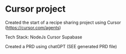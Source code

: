 # Cursor project

Created the start of a recipe sharing project using Cursor (https://cursor.com/agents)

Tech Stack:
NodeJs
Cursor
Supabase


Created a PRD using chatGPT (SEE generated PRD file) 


